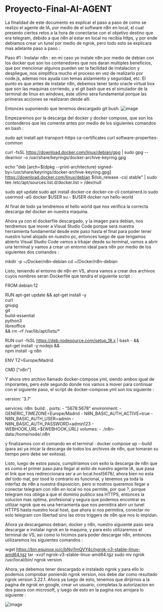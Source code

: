 # Proyecto-Final-AI-AGENT
La finalidad de este documento es explicar el paso a paso de como se realizo el agente de IA, por medio de el software n8n en local, el cual presento ciertos retos a la hora de conectarse con el objetivo destino que era telegram, debido a que n8n al estar en local no recibia https, y por ende debiamos crear un tunel por medio de ngrok, pero todo esto se explicara mas adelante paso a paso : 

Paso #1 : 
Instalar n8n : en mi caso yo instale n8n por medio de debian con los docker que son los contenedores que nos daran multiples beneficios, que por mencionar algunos pueden ser la facilidad de instalacion y despliegue, nos simplifica mucho el proceso en vez de realizarlo por node.js, ademas nos ayuda con temas aislamiento y seguridad, etc.
El punto es que antes de instalar n8n, debemos tener tanto oracle virtual box que son las maquinas corriendo, y el git bash que es el simulador de la terminal de linux en windows, este utlimo sera fundamental porque las primeras acciones se realizaran desde alli.

Entonces suponiendo que tenemos descargado git bush.
![image](https://github.com/user-attachments/assets/b7d06a3e-b755-4ac7-b44e-e5476d5f6c6b)


Empezaremos por la descarga del docker y docker compose, que son los contenderos que les comente antes por medio de los siguientes comandos en bash : 


sudo apt install apt-transport-https ca-certificates curl software-properties-common

curl -fsSL https://download.docker.com/linux/debian/gpg | sudo gpg --dearmor -o /usr/share/keyrings/docker-archive-keyring.gpg

echo "deb [arch=$(dpkg --print-architecture) signed-by=/usr/share/keyrings/docker-archive-keyring.gpg] https://download.docker.com/linux/debian $(lsb_release -cs) stable" | sudo tee /etc/apt/sources.list.d/docker.list > /dev/null

sudo apt update
sudo apt install docker-ce docker-ce-cli containerd.io
sudo usermod -aG docker $USER
su - $USER
docker run hello-world



Al final de todo ya tendremos el hello world que nos verifica la correcta descarga del docker en nuestra maquina.

Ahora ya con el dockerfile descargado, y la imagen para debian, nos tendremos que mover a Visual Studio Code porque sera nuestra herramienta fundamental desde este paso hasta el final para poder tener nuestro tunel alojado en nuestro pc, entonces luego de que tengamos abierto Visual Studio Code vamos a trbajar desde su terminal, vamos a abrir una terminal y vamos a crear un entorno ideal para n8n por medio de los siguientes dos comandos : 

mkdir -p ~/Docker/n8n-debian
cd ~/Docker/n8n-debian



Listo, teniendo el entorno de n8n en VS, ahora vamos a crear dos archivos cuyos nombres seran Dockerfile que tendra el siguiente script : 

FROM debian:12

RUN apt-get update && apt-get install -y \
    curl \
    gnupg \
    git \
    build-essential \
    python3 \
    libreoffice \
    && rm -rf /var/lib/apt/lists/*

RUN curl -fsSL https://deb.nodesource.com/setup_18.x | bash - && \
    apt-get install -y nodejs && \
    npm install -g n8n

ENV TZ=Europe/Madrid

CMD ["n8n"]




Y ahora otro archivo llamado docker-compose.yml, siendo ambos igual de imporantes, pero este segundo donde nos vamos a mover para continuar con el siguiente paso, el script de docker-compose.yml son los siguiente : 

version: '3.7'

services:
  n8n:
    build: .
    ports:
      - "5678:5678"
    environment:
      - GENERIC_TIMEZONE=Europe/Madrid
      - N8N_BASIC_AUTH_ACTIVE=true
      - N8N_BASIC_AUTH_USER=admin
      - N8N_BASIC_AUTH_PASSWORD=admin123
      - WEBHOOK_URL=${WEBHOOK_URL}
    volumes:
      - ./n8n-data:/home/node/.n8n


y finalizamos con el comando en el terminal : docker compose up --build (para asi ya inicar la descarga de todos los archivos de n8n, que tomaran su tiempo pero debe ser exitosa).



Listo, luego de estos pasos, cumpliriamos con exito la descarga de n8n que es como el primer paso para llegar al exito de nuestro agente IA, que pasa el link que nos redireccionara ser a un local.host5678/, ahora bien no esta del todo mal, por tood lo contrario es funcional, y tenemos ya toda la interfaz de n8n a nuestra disposicion, pero si nostros queremos llegar a conectar telegram con n8n en local no nos permite, por que ?, porque telegram nos obliga a que el dominio publico sea HTTPS, entonces la solucion mas optima, profesional y segura que podemos encontrar es utilizar ngrok que es una herramienta que nos permitira abrir un tunel HTTPS hasta nuestro local host, que ahora si nos permitira, conectar no solo telegram con libertad sino las otros triggers de n8n que nos lo impidan.

Ahora ya descargamos debian, docker y n8n, nuestro siguiente paso sera descargar e instalar ngrok en la maquina, y para esto utilizaremos el terminal de VS, asi como lo hicimos para poder descargar n8n, entonces utilizaremos los siguientes comandos : 


wget https://bin.equinox.io/c/bNyj1mQVY4c/ngrok-v3-stable-linux-amd64.tgz
tar -xvzf ngrok-v3-stable-linux-amd64.tgz
sudo mv ngrok /usr/local/bin/
ngrok version






Ahora, ya debemos tener descargado e instalado ngrok y para ello lo podemos comprobar poniendo ngrok version, nos debe dar como resultado ngrok version 3.22.1. Ahora ya luego de esto, tenemos que dirijirnos a la pagina de ngrok en google, crear un usuario, completas la autorizacion en dos pasos con microsoft, y luego de esto en la pagina nos arrojara lo siguiente : 

![image](https://github.com/user-attachments/assets/ee21567e-7712-4319-b908-46a32e63d34c)










